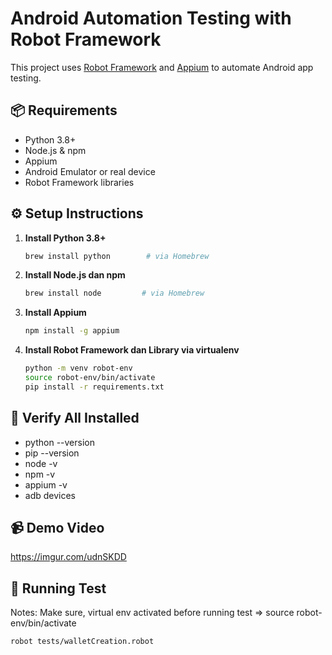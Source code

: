 # Android Automation Testing with Robot Framework

This project uses [Robot Framework](https://robotframework.org/) and [Appium](https://appium.io/) to automate Android app testing.

## 📦 Requirements

- Python 3.8+
- Node.js & npm
- Appium
- Android Emulator or real device
- Robot Framework libraries

## ⚙️ Setup Instructions

1. **Install Python 3.8+**
   ```bash
   brew install python        # via Homebrew

2. **Install Node.js dan npm**
   ```bash
   brew install node         # via Homebrew

3. **Install Appium**
   ```bash
   npm install -g appium

4. **Install Robot Framework dan Library via virtualenv**
   ```bash
   python -m venv robot-env
   source robot-env/bin/activate
   pip install -r requirements.txt

## 🧪 Verify All Installed
- python --version
- pip --version
- node -v
- npm -v
- appium -v
- adb devices

## 📹 Demo Video
https://imgur.com/udnSKDD

## 🚀 Running Test
Notes: Make sure, virtual env activated before running test => source robot-env/bin/activate
   ```bash
   robot tests/walletCreation.robot
